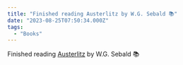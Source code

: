 ```yaml
---
title: "Finished reading Austerlitz by W.G. Sebald 📚"
date: "2023-08-25T07:50:34.000Z"
tags: 
  - "Books"
---
```


Finished reading [Austerlitz](https://micro.blog/books/9780679645412) by W.G. Sebald 📚
